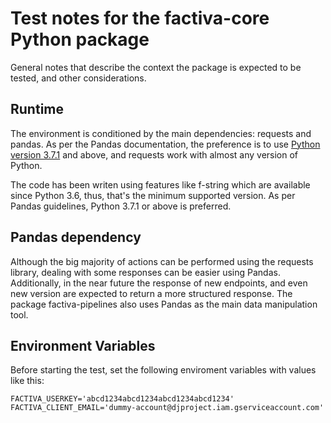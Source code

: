 # Test notes for the factiva-core Python package
General notes that describe the context the package is expected to be tested, and other considerations.

## Runtime
The environment is conditioned by the main dependencies: requests and pandas. As per the Pandas documentation, the preference is to use [Python version 3.7.1](https://pandas.pydata.org/pandas-docs/stable/getting_started/install.html#python-version-support) and above, and requests work with almost any version of Python.

The code has been writen using features like f-string which are available since Python 3.6, thus, that's the minimum supported version. As per Pandas guidelines, Python 3.7.1 or above is preferred.

## Pandas dependency
Although the big majority of actions can be performed using the requests library, dealing with some responses can be easier using Pandas. Additionally, in the near future the response of new endpoints, and even new version are expected to return a more structured response. The package factiva-pipelines also uses Pandas as the main data manipulation tool.

## Environment Variables
Before starting the test, set the following enviroment variables with values like this:
```
FACTIVA_USERKEY='abcd1234abcd1234abcd1234abcd1234'
FACTIVA_CLIENT_EMAIL='dummy-account@djproject.iam.gserviceaccount.com'
```
